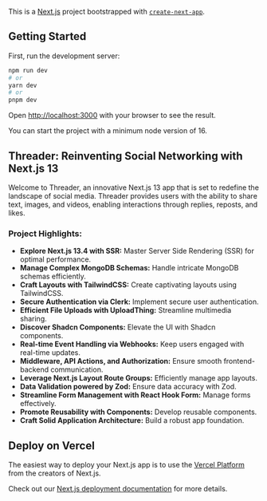 This is a [Next.js](https://nextjs.org/) project bootstrapped with [`create-next-app`](https://github.com/vercel/next.js/tree/canary/packages/create-next-app).

## Getting Started

First, run the development server:

```bash
npm run dev
# or
yarn dev
# or
pnpm dev
```

Open [http://localhost:3000](http://localhost:3000) with your browser to see the result.

You can start the project with a minimum node version of 16.

## Threader: Reinventing Social Networking with Next.js 13

Welcome to Threader, an innovative Next.js 13 app that is set to redefine the landscape of social media. Threader provides users with the ability to share text, images, and videos, enabling interactions through replies, reposts, and likes.

### Project Highlights:

- **Explore Next.js 13.4 with SSR:** Master Server Side Rendering (SSR) for optimal performance.
- **Manage Complex MongoDB Schemas:** Handle intricate MongoDB schemas efficiently.
- **Craft Layouts with TailwindCSS:** Create captivating layouts using TailwindCSS.
- **Secure Authentication via Clerk:** Implement secure user authentication.
- **Efficient File Uploads with UploadThing:** Streamline multimedia sharing.
- **Discover Shadcn Components:** Elevate the UI with Shadcn components.
- **Real-time Event Handling via Webhooks:** Keep users engaged with real-time updates.
- **Middleware, API Actions, and Authorization:** Ensure smooth frontend-backend communication.
- **Leverage Next.js Layout Route Groups:** Efficiently manage app layouts.
- **Data Validation powered by Zod:** Ensure data accuracy with Zod.
- **Streamline Form Management with React Hook Form:** Manage forms effectively.
- **Promote Reusability with Components:** Develop reusable components.
- **Craft Solid Application Architecture:** Build a robust app foundation.

## Deploy on Vercel

The easiest way to deploy your Next.js app is to use the [Vercel Platform](https://vercel.com/new?utm_medium=default-template&filter=next.js&utm_source=create-next-app&utm_campaign=create-next-app-readme) from the creators of Next.js.

Check out our [Next.js deployment documentation](https://nextjs.org/docs/deployment) for more details.
